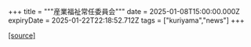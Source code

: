 +++
title = """産業福祉常任委員会"""
date = 2025-01-08T15:00:00.000Z
expiryDate = 2025-01-22T22:18:52.712Z
tags = ["kuriyama","news"]
+++


[[source]](https://www.town.kuriyama.hokkaido.jp/site/gikai/29932.html)
